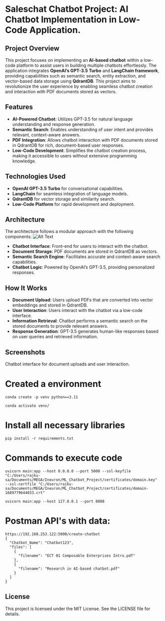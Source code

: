 # Saleschat Chatbot Project: AI Chatbot Implementation in Low-Code Application.

## Project Overview
This project focuses on implementing an **AI-based chatbot** within a low-code platform to assist users in building multiple chatbots effortlessly. The application integrates **OpenAI’s GPT-3.5 Turbo** and **LangChain framework**, providing capabilities such as semantic search, entity extraction, and vector-based data storage using **QdrantDB**. This project aims to revolutionize the user experience by enabling seamless chatbot creation and interaction with PDF documents stored as vectors.

## Features
- **AI-Powered Chatbot**: Utilizes GPT-3.5 for natural language understanding and response generation.
- **Semantic Search**: Enables understanding of user intent and provides relevant, context-aware answers.
- **PDF Integration**: Allows chatbot interaction with PDF documents stored in QdrantDB for rich, document-based user responses.
- **Low-Code Development**: Simplifies the chatbot creation process, making it accessible to users without extensive programming knowledge.

## Technologies Used
- **OpenAI GPT-3.5 Turbo** for conversational capabilities.
- **LangChain** for seamless integration of language models.
- **QdrantDB** for vector storage and similarity search.
- **Low-Code Platform** for rapid development and deployment.

## Architecture
The architecture follows a modular approach with the following components:
![Alt Text](Downloads/Project_ARc1.png)

- **Chatbot Interface**: Front-end for users to interact with the chatbot.
- **Document Storage**: PDF documents are stored in QdrantDB as vectors.
- **Semantic Search Engine**: Facilitates accurate and context-aware search capabilities.
- **Chatbot Logic**: Powered by OpenAI’s GPT-3.5, providing personalized responses.

## How It Works
- **Document Upload**: Users upload PDFs that are converted into vector embeddings and stored in QdrantDB.
- **User Interaction**: Users interact with the chatbot via a low-code interface.
- **Information Retrieval**: Chatbot performs a semantic search on the stored documents to provide relevant answers.
- **Response Generation**: GPT-3.5 generates human-like responses based on user queries and retrieved information.

## Screenshots
Chatbot interface for document uploads and user interaction.


# Created a environment
```
conda create -p venv python==3.11

conda activate venv/
```
# Install all necessary libraries
```
pip install -r requirements.txt
```

# Commands to execute code
```
uvicorn main:app --host 0.0.0.0 --port 5000 --ssl-keyfile "C:/Users/rajku-sa/Documents/MEGA/Ineuron/ML_Chatbot_Project/certificates/domain.key" --ssl-certfile "C:/Users/rajku-sa/Documents/MEGA/Ineuron/ML_Chatbot_Project/certificates/domain-1689779644033.crt"

uvicorn main:app --host 127.0.0.1 --port 8000
```

# Postman API's with data:

```
https://192.168.253.122:5000/create-chatbot
{
  "Chatbot_Name": "Chatbot123",
  "files": [
    {
      "filename": "ECT 01 Composable Enterprises Intro.pdf"
    },
    {
      "filename": "Research in AI-based chatbot.pdf"
    }
  ]
}
```
## License
This project is licensed under the MIT License. See the LICENSE file for details.

